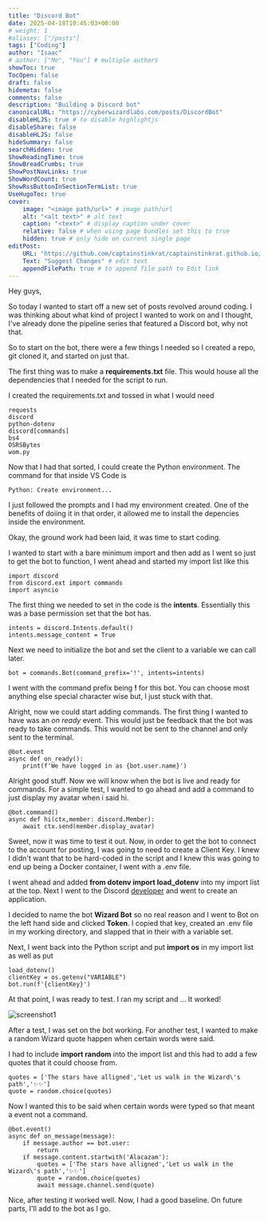 ```yaml
---
title: "Discord Bot"
date: 2025-04-18T10:45:03+00:00
# weight: 1
#aliases: ["/posts"]
tags: ["Coding"]
author: "Isaac"
# author: ["Me", "You"] # multiple authors
showToc: true
TocOpen: false
draft: false
hidemeta: false
comments: false
description: "Building a Discord bot"
canonicalURL: "https://cyberwizardlabs.com/posts/DiscordBot"
disableHLJS: true # to disable highlightjs
disableShare: false
disableHLJS: false
hideSummary: false
searchHidden: true
ShowReadingTime: true
ShowBreadCrumbs: true
ShowPostNavLinks: true
ShowWordCount: true
ShowRssButtonInSectionTermList: true
UseHugoToc: true
cover:
    image: "<image path/url>" # image path/url
    alt: "<alt text>" # alt text
    caption: "<text>" # display caption under cover
    relative: false # when using page bundles set this to true
    hidden: true # only hide on current single page
editPost:
    URL: "https://github.com/captainstinkrat/captainstinkrat.github.io/content"
    Text: "Suggest Changes" # edit text
    appendFilePath: true # to append file path to Edit link
---
```


Hey guys,

So today I wanted to start off a new set of posts revolved around coding. I was thinking about what kind of project I wanted to work on and I thought, I've already done the pipeline series that featured a Discord bot, why not that.

So to start on the bot, there were a few things I needed so I created a repo, git cloned it, and started on just that.

The first thing was to make a **requirements.txt** file. This would house all the dependencies that I needed for the script to run.

I created the requirements.txt and tossed in what I would need
```
requests
discord
python-dotenv
discord[commands]
bs4
OSRSBytes
wom.py
```

Now that I had that sorted, I could create the Python environment. The command for that inside VS Code is 

```
Python: Create environment...
```

I just followed the prompts and I had my environment created. One of the benefits of doiing it in that order, it allowed me to install the depencies inside the environment.

Okay, the ground work had been laid, it was time to start coding.

I wanted to start with a bare minimum import and then add as I went so just to get the bot to function, I went ahead and started my import list like this

```
import discord
from discord.ext import commands
import asyncio
```

The first thing we needed to set in the code is the **intents**. Essentially this was a base permission set that the bot has.

```
intents = discord.Intents.default()
intents.message_content = True
```

Next we need to initialize the bot and set the client to a variable we can call later.

```
bot = commands.Bot(command_prefix='!', intents=intents)
```

I went with the command prefix being **!** for this bot. You can choose most anything else special character wise but, I just stuck with that. 

Alright, now we could start adding commands. The first thing I wanted to have was an *on ready* event. This would just be feedback that the bot was ready to take commands. This would not be sent to the channel and only sent to the terminal.

```
@bot.event
async def on_ready():
    print(f'We have logged in as {bot.user.name}')
```

Alright good stuff. Now we will know when the bot is live and ready for commands. For a simple test, I wanted to go ahead and add a command to just display my avatar when i said hi.

````
@bot.command()
async def hi(ctx,member: discord.Member):
    await ctx.send(member.display_avatar)
````

Sweet, now it was time to test it out. Now, in order to get the bot to connect to the account for posting, I was going to need to create a Client Key. I knew I didn't want that to be hard-coded in the script and I knew this was going to end up being a Docker container, I went with a .env file.

I went ahead and added **from dotenv import load_dotenv** into my import list at the top. Next I went to the Discord [developer]('https://discord.com/developers') and went to create an application.

I decided to name the bot **Wizard Bot** so no real reason and I went to Bot on the left hand side and clicked **Token**. I copied that key, created an .env file in my working directory, and slapped that in their with a variable set.

Next, I went back into the Python script and put **import os** in my import list as well as put

```
load_dotenv()
clientKey = os.getenv("VARIABLE")
bot.run(f'{clientKey}')
```

At that point, I was ready to test. I ran my script and ...
It worked!

![screenshot1](/images/screenshot1.jpg)

After a test, I was set on the bot working. For another test, I wanted to make a random Wizard quote happen when certain words were said.

I had to include **import random** into the import list and this had to add a few quotes that it could choose from.

```
quotes = ['The stars have alligned','Let us walk in the Wizard\'s path','✨✨']
quote = random.choice(quotes)
```

Now I wanted this to be said when certain words were typed so that meant a event not a command.

````
@bot.event()
async def on_message(message):
    if message.author == bot.user:
        return
    if message.content.startwith('Alacazam'):
        quotes = ['The stars have alligned','Let us walk in the Wizard\'s path','✨✨']
        quote = random.choice(quotes)
        await message.channel.send(quote)
````

Nice, after testing it worked well. Now, I had a good baseline. On future parts, I'll add to the bot as I go.